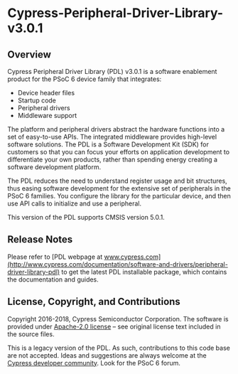 # Cypress-Peripheral-Driver-Library-v3.0.1

##  Overview
Cypress Peripheral Driver Library (PDL) v3.0.1 is a software enablement product for the PSoC 6 device family that integrates:

- Device header files
- Startup code
- Peripheral drivers
- Middleware support

The platform and peripheral drivers abstract the hardware functions into a set of easy-to-use APIs. The integrated middleware provides high-level software solutions. The PDL is a Software Development Kit (SDK) for customers so that you can focus your efforts on application development to differentiate your own products, rather than spending energy creating a software development platform.

The PDL reduces the need to understand register usage and bit structures, thus easing software development for the extensive set of peripherals in the PSoC 6 families. You configure the library for the particular device, and then use API calls to initialize and use a peripheral. 

This version of the PDL supports CMSIS version 5.0.1.

## Release Notes

Please refer to [PDL webpage at www.cypress.com](http://www.cypress.com/documentation/software-and-drivers/peripheral-driver-library-pdl) to get the latest PDL installable package, which contains the documentation and guides.

##  License, Copyright, and Contributions
Copyright 2016-2018, Cypress Semiconductor Corporation. The software is provided under [Apache-2.0 license](https://www.apache.org/licenses/LICENSE-2.0) – see original license text included in the source files.

This is a legacy version of the PDL. As such, contributions to this code base are not accepted. Ideas and suggestions are always welcome at the [Cypress developer community](https://community.cypress.com/welcome). Look for the PSoC 6 forum.
